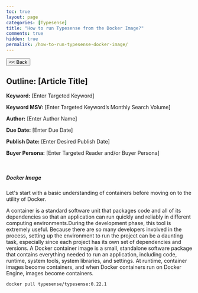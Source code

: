 ```yaml
---
toc: true
layout: page
categories: [Typesense]
title: "How to run Typesense from the Docker Image?"
comments: true
hidden: true
permalink: /how-to-run-typesense-docker-image/
---
```


<button class="back-button" onclick="window.history.back()"><< Back</button>

## Outline: [Article Title]

**Keyword:** [Enter Targeted Keyword]

**Keyword MSV:** [Enter Targeted Keyword’s Monthly Search Volume]

**Author:** [Enter Author Name]

**Due Date:** [Enter Due Date]

**Publish Date:** [Enter Desired Publish Date]

**Buyer Persona:** [Enter Targeted Reader and/or Buyer Persona]

<br>

##### Docker Image

Let's start with a basic understanding of containers before moving on to the utility of Docker.

A container is a standard software unit that packages code and all of its dependencies so that an application can run quickly and reliably in different computing environments.During the development phase, this tool is extremely useful. Because there are so many developers involved in the process, setting up the environment to run the project can be a daunting task, especially since each project has its own set of dependencies and versions.
A Docker container image is a small, standalone software package that contains everything needed to run an application, including code, runtime, system tools, system libraries, and settings. At runtime, container images become containers, and when Docker containers run on Docker Engine, images become containers.

```bash
docker pull typesense/typesense:0.22.1
```
